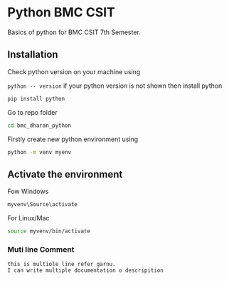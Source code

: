 # Python BMC CSIT
Basics of python for BMC CSIT 7th Semester. 

## Installation
Check python version on your machine using 

``
python -- version
``
if your python version is not shown then install python

```bash
pip install python
```

Go to repo folder 
```bash
cd bmc_dharan_python
```

Firstly create new python environment using
```bash
python -m venv myenv
```
## Activate the environment

Fow Windows
```bash
myvenv\Source\activate
```

For Linux/Mac
```bash
source myvenv/bin/activate
```
### Muti line Comment

```
this is multiole line refer garnu.
I can write multiple documentation o descripition
```




